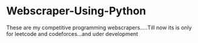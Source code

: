 # Webscraper-Using-Python
These are my competitive programming webscrapers.....Till now its is only for leetcode and codeforces...and uder development
